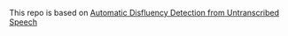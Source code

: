 This repo is based on [Automatic Disfluency Detection
from Untranscribed Speech](https://arxiv.org/pdf/2311.00867)
